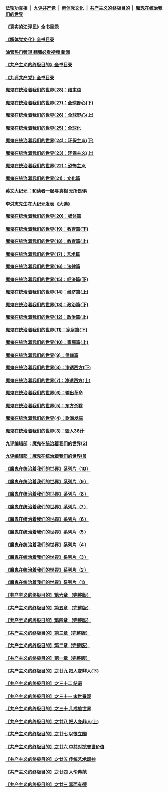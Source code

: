 ####  [法轮功真相](../../../../basic/blob/master/README.md?t=09200801) &nbsp;|&nbsp; [九评共产党](../../../../9ping.md/blob/master/README.md?t=09200801) &nbsp;|&nbsp; [解体党文化](../../../../jtdwh.md/blob/master/README.md?t=09200801)  &nbsp;|&nbsp; [共产主义的终极目的](../../../../gczydzjmd.md/blob/master/README.md?t=09200801) &nbsp;|&nbsp; [魔鬼在统治我们的世界](../../../../mgztzwmdsj.md/blob/master/README.md?t=09200801) 

#### [《真实的江泽民》全书目录](../pages/nsc422/n13721399.md?t=09200801) 

#### [《解体党文化》全书目录](../pages/nsc422/n13721157.md?t=09200801) 

#### [油管热门频道 翻墙必看视频 新闻](http://45.76.130.85:81/youtube.html?09200801)

#### [《共产主义的终极目的》全书目录](../pages/nsc422/n13721048.md?t=09200801) 

#### [《九评共产党》全书目录](../pages/nsc422/n13708085.md?t=09200801) 

#### [魔鬼在统治着我们的世界(28)：结束语](../pages/nsc422/n10936246.md?t=09200801) 

#### [魔鬼在统治着我们的世界(27)：全球野心(下)](../pages/nsc422/n10928319.md?t=09200801) 

#### [魔鬼在统治着我们的世界(26)：全球野心(上)](../pages/nsc422/n10900318.md?t=09200801) 

#### [魔鬼在统治着我们的世界(25)：全球化](../pages/nsc422/n10788205.md?t=09200801) 

#### [魔鬼在统治着我们的世界(24)：环保主义(下)](../pages/nsc422/n10695307.md?t=09200801) 

#### [魔鬼在统治着我们的世界(23)：环保主义(上)](../pages/nsc422/n10688613.md?t=09200801) 

#### [魔鬼在统治着我们的世界(22)：恐怖主义](../pages/nsc422/n10614727.md?t=09200801) 

#### [魔鬼在统治着我们的世界(21)：文化篇](../pages/nsc422/n10597706.md?t=09200801) 

#### [英文大纪元：和读者一起寻真相 无所畏惧](../pages/nsc422/n12542027.md?t=09200801) 

#### [李洪志先生在大纪元发表《大选》](../pages/nsc422/n12534746.md?t=09200801) 

#### [魔鬼在统治着我们的世界(20)：媒体篇](../pages/nsc422/n10586579.md?t=09200801) 

#### [魔鬼在统治着我们的世界(19)：教育篇(下)](../pages/nsc422/n10564808.md?t=09200801) 

#### [魔鬼在统治着我们的世界(18)：教育篇(上)](../pages/nsc422/n10526970.md?t=09200801) 

#### [魔鬼在统治着我们的世界(17)：艺术篇](../pages/nsc422/n10499093.md?t=09200801) 

#### [魔鬼在统治着我们的世界(16)：法律篇](../pages/nsc422/n10485969.md?t=09200801) 

#### [魔鬼在统治着我们的世界(15)：经济篇(下)](../pages/nsc422/n10469975.md?t=09200801) 

#### [魔鬼在统治着我们的世界(14)：经济篇(上)](../pages/nsc422/n10457370.md?t=09200801) 

#### [魔鬼在统治着我们的世界(13)：政治篇(下)](../pages/nsc422/n10448270.md?t=09200801) 

#### [魔鬼在统治着我们的世界(12)：政治篇(上)](../pages/nsc422/n10444576.md?t=09200801) 

#### [魔鬼在统治着我们的世界(11)：家庭篇(下)](../pages/nsc422/n10440961.md?t=09200801) 

#### [魔鬼在统治着我们的世界(10)：家庭篇(上)](../pages/nsc422/n10435448.md?t=09200801) 

#### [魔鬼在统治着我们的世界(9)：信仰篇](../pages/nsc422/n10432159.md?t=09200801) 

#### [魔鬼在统治着我们的世界(8)：渗透西方(下)](../pages/nsc422/n10429603.md?t=09200801) 

#### [魔鬼在统治着我们的世界(7)：渗透西方(上)](../pages/nsc422/n10426013.md?t=09200801) 

#### [魔鬼在统治着我们的世界(6)：输出革命](../pages/nsc422/n10421536.md?t=09200801) 

#### [魔鬼在统治着我们的世界(5)：东方杀戮](../pages/nsc422/n10417707.md?t=09200801) 

#### [魔鬼在统治着我们的世界(4)：欧洲发端](../pages/nsc422/n10414890.md?t=09200801) 

#### [魔鬼在统治着我们的世界(3)：毁人36计](../pages/nsc422/n10411583.md?t=09200801) 

#### [九评编辑部：魔鬼在统治着我们的世界(2)](../pages/nsc422/n10410036.md?t=09200801) 

#### [九评编辑部：魔鬼在统治着我们的世界(1)](../pages/nsc422/n10406825.md?t=09200801) 

#### [《魔鬼在统治着我们的世界》系列片（10）](../pages/nsc422/n12292670.md?t=09200801) 

#### [《魔鬼在统治着我们的世界》系列片（9）](../pages/nsc422/n12290859.md?t=09200801) 

#### [《魔鬼在统治着我们的世界》系列片（8）](../pages/nsc422/n12287445.md?t=09200801) 

#### [《魔鬼在统治着我们的世界》系列片（7）](../pages/nsc422/n12283425.md?t=09200801) 

#### [《魔鬼在统治着我们的世界》系列片（6）](../pages/nsc422/n12282314.md?t=09200801) 

#### [《魔鬼在统治着我们的世界》系列片（5）](../pages/nsc422/n12281419.md?t=09200801) 

#### [《魔鬼在统治着我们的世界》系列片（4）](../pages/nsc422/n12274024.md?t=09200801) 

#### [《魔鬼在统治着我们的世界》系列片（3）](../pages/nsc422/n12271322.md?t=09200801) 

#### [《魔鬼在统治着我们的世界》系列片（2）](../pages/nsc422/n12269049.md?t=09200801) 

#### [《魔鬼在统治着我们的世界》系列片（1）](../pages/nsc422/n12267575.md?t=09200801) 

#### [【共产主义的终极目的】第六章 （完整版）](../pages/nsc422/n11428913.md?t=09200801) 

#### [【共产主义的终极目的】第五章 （完整版）](../pages/nsc422/n11428912.md?t=09200801) 

#### [【共产主义的终极目的】第四章 （完整版）](../pages/nsc422/n11428907.md?t=09200801) 

#### [【共产主义的终极目的】第三章（完整版）](../pages/nsc422/n11428848.md?t=09200801) 

#### [【共产主义的终极目的】第二章（完整版）](../pages/nsc422/n11428831.md?t=09200801) 

#### [【共产主义的终极目的】第一章（完整版）](../pages/nsc422/n11417651.md?t=09200801) 

#### [【共产主义的终极目的】之廿九 把人变非人(下)](../pages/nsc422/n11344140.md?t=09200801) 

#### [【共产主义的终极目的】之三十二 结语](../pages/nsc422/n11360535.md?t=09200801) 

#### [【共产主义的终极目的】之三十一 末世景观](../pages/nsc422/n11351129.md?t=09200801) 

#### [【共产主义的终极目的】之三十 几成狼世界](../pages/nsc422/n11348280.md?t=09200801) 

#### [【共产主义的终极目的】之廿八 把人变非人(上)](../pages/nsc422/n11340492.md?t=09200801) 

#### [【共产主义的终极目的】之廿七 以恨立国](../pages/nsc422/n11336944.md?t=09200801) 

#### [【共产主义的终极目的】之廿六 中共对抗普世价值](../pages/nsc422/n11324785.md?t=09200801) 

#### [【共产主义的终极目的】之廿五 传统艺术颂神](../pages/nsc422/n11296396.md?t=09200801) 

#### [【共产主义的终极目的】之廿四 人伦典范](../pages/nsc422/n11296397.md?t=09200801) 

#### [【共产主义的终极目的】之廿三 富而有德](../pages/nsc422/n11283598.md?t=09200801) 

<img src='http://gfw-breaker.win/goodnews/indexes/nsc422.md' width='0px' height='0px'/>
